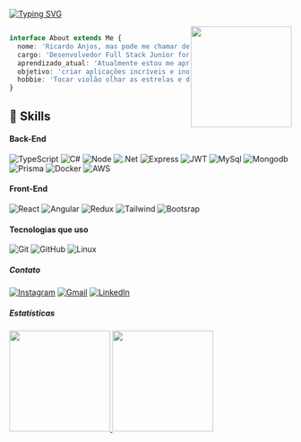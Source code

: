 
[![Typing SVG](https://readme-typing-svg.demolab.com?font=Fira+Code&weight=600&size=30&pause=1000&color=6237AE&center=true&multiline=true&width=435&lines=Hello+World!%F0%9F%91%8B)](https://git.io/typing-svg)

<img height="180em" align="right" src="https://camo.githubusercontent.com/0b6a40b3776cae6637e5f4a81a6882842dc13ea8a8af6b7fb01c010082153466/687474703a2f2f636c756265646f736765656b732e636f6d2e62722f77702d636f6e74656e742f75706c6f6164732f323031362f30312f646f726d726d2e676966" />


```typescript

interface About extends Me {
  nome: 'Ricardo Anjos, mas pode me chamar de Rick',
  cargo: 'Desenvolvedor Full Stack Junior formado na Trybe',
  aprendizado_atual: 'Atualmente estou me aprofundando novas tecnologias como GraphQL e AWS.',
  objetivo: 'criar aplicações incríveis e inovadoras, ser reconhecido e mudar minha vida',
  hobbie: 'Tocar violão olhar as estrelas e destruir bugs',
}
```

## 🚀 Skills
 #### Back-End
 ![TypeScript](https://img.shields.io/badge/-TypeScript-000000?style=flat&logo=typescript)
 ![C#](https://img.shields.io/badge/C%23-239120?style=flat&logo=c-sharp&logoColor=white)
 ![Node](https://img.shields.io/badge/Node.js-43853D?style=flat&logo=node.js&logoColor=white)
 ![.Net](https://img.shields.io/badge/.NET-5C2D91?style=flat&logo=.net&logoColor=white)
 ![Express](https://img.shields.io/badge/Express.js-404D59?style=flat)
 ![JWT](https://img.shields.io/badge/json%20web%20tokens-323330?style=flat&logo=json-web-tokens&logoColor=pink)
 ![MySql](https://img.shields.io/badge/MySQL-005C84?style=flat&logo=mysql&logoColor=white)
 ![Mongodb](https://img.shields.io/badge/MongoDB-4EA94B?style=flat&logo=mongodb&logoColor=white)
 ![Prisma](https://img.shields.io/badge/Prisma-3982CE?style=flat&logo=Prisma&logoColor=white)
 ![Docker](https://img.shields.io/badge/-Docker-black?style=flat&logo=docker&link=https://github.com/BRdhanani)
 ![AWS](https://img.shields.io/badge/Amazon_AWS-232F3E?style=flat&logo=amazon-aws&logoColor=white)
 
#### Front-End
 ![React](https://img.shields.io/badge/-React-222222?style=flat&logo=React&logoColor=61DAFB)
 ![Angular](https://img.shields.io/badge/Angular-DD0031?style=flat&logo=angular&logoColor=white)
 ![Redux](https://img.shields.io/badge/Redux-593D88?style=flat&logo=redux&logoColor=white)
 ![Tailwind](https://img.shields.io/badge/Tailwind_CSS-38B2AC?style=flat&logo=tailwind-css&logoColor=white)
 ![Bootsrap](https://img.shields.io/badge/Bootstrap-563D7C?style=flat&logo=bootstrap&logoColor=white)


#### Tecnologias que uso

![Git](https://img.shields.io/badge/-Git-222222?style=flat&logo=git&logoColor=F05032)
![GitHub](https://img.shields.io/badge/-GitHub-222222?style=flat&logo=github&logoColor=181717)
![Linux](https://img.shields.io/badge/-Linux-222222?style=flat&logo=linux&logoColor=FCC624)


##### Contato

<div>
<a href="https://instagram.com/seu-usuário-instagram-aqui" target="_blank"><img src="https://img.shields.io/badge/-Instagram-%23E4405F?style=for-the-badge&logo=instagram&logoColor=white" alt="Instagram"></a>
<a href="mailto:ricardoanj.14@gmail.com"><img src="https://img.shields.io/badge/Gmail-D14836?style=for-the-badge&logo=gmail&logoColor=white" alt="Gmail"></a>
<a href="https://www.linkedin.com/in/ricardoanjosn" target="_blank"><img src="https://img.shields.io/badge/-LinkedIn-%230077B5?style=for-the-badge&logo=linkedin&logoColor=white" alt="LinkedIn"></a>   
</div>

##### Estatísticas

<div>
<a href="https://github.com/coderick137">
<img height="180em" src="https://github-readme-stats.vercel.app/api/top-langs/?username=coderick137&layout=compact&langs_count=7&theme=dracula"/>
<img height="180em" src="https://github-readme-stats.vercel.app/api?username=coderick137&show_icons=true&theme=dracula&include_all_commits=true&count_private=true"/>
</div>


<!--
**coderick137/coderick137** is a ✨ _special_ ✨ repository because its `README.md` (this file) appears on your GitHub profile.

Here are some ideas to get you started:

- 🔭 I’m currently working on ...
- 🌱 I’m currently learning ...
- 👯 I’m looking to collaborate on ...
- 🤔 I’m looking for help with ...
- 💬 Ask me about ...
- 📫 How to reach me: ...
- 😄 Pronouns: ...
- ⚡ Fun fact: ...
-->
